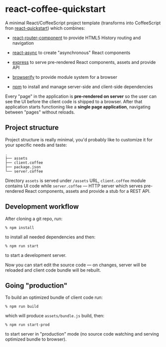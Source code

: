 # react-coffee-quickstart

A minimal React/CoffeeScript project template (transforms into CoffeeScript fron [react-quickstart](https://github.com/andreypopp/react-quickstart)) which combines:

  * [react-router-component][] to provide HTML5 History routing and navigation

  * [react-async][] to create "asynchronous" React components

  * [express][] to serve pre-rendered React components, assets and provide API

  * [browserify][] to provide module system for a browser

  * [npm][] to install and manage server-side and client-side dependencies

Every "page" in the application is **pre-rendered on server** so the user can
see the UI before the client code is shipped to a browser. After that
application starts functioning like a **single page application**, navigating
between "pages" without reloads.

## Project structure

Project structure is really minimal, you'd probably like to customize it for
your specific needs and taste:

    .
    ├── assets
    ├── client.coffee
    ├── package.json
    └── server.coffee

Directory `assets` is served under `/assets` URL, `client.coffee` module contains UI
code while `server.coffee` — HTTP server which serves pre-rendered React components,
assets and provide a stub for a REST API.

## Development workflow

After cloning a git repo, run:

    % npm install

to install all needed dependencies and then:

    % npm run start

to start a development server.

Now you can start edit the source code — on changes, server will be reloaded and
client code bundle will be rebuilt.

## Going "production"

To build an optimized bundle of client code run:

    % npm run build

which will produce `assets/bundle.js` build, then:

    % npm run start-prod

to start server in "production" mode (no source code watching and serving
optimized bundle to browser).

[react-router-component]: http://andreypopp.viewdocs.io/react-router-component
[react-async]: http://andreypopp.viewdocs.io/react-async
[express]: expressjs.com
[npm]: https://www.npmjs.org/
[browserify]: http://browserify.org/
